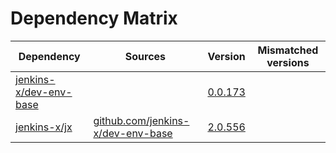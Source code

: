 # Dependency Matrix

Dependency | Sources | Version | Mismatched versions
---------- | ------- | ------- | -------------------
[jenkins-x/dev-env-base](https://github.com/jenkins-x/dev-env-base) |  | [0.0.173](https://github.com/jenkins-x/dev-env-base/releases/tag/v0.0.173) | 
[jenkins-x/jx](https://github.com/jenkins-x/jx) | [github.com/jenkins-x/dev-env-base](https://github.com/jenkins-x/dev-env-base) | [2.0.556](https://github.com/jenkins-x/jx/releases/tag/v2.0.556) | 

